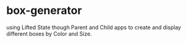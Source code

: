 # box-generator
using Lifted State though Parent and Child apps to create and display different boxes by Color and Size.

